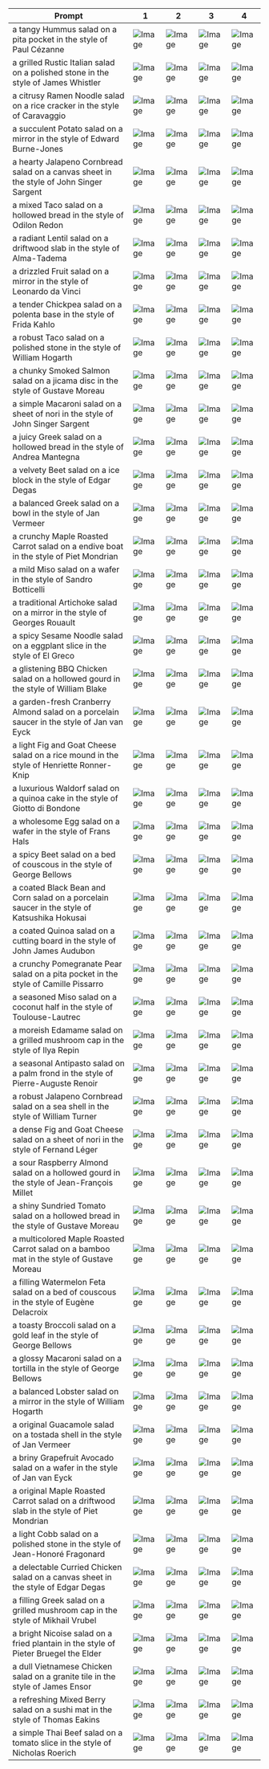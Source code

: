 | Prompt | 1 | 2 | 3 | 4 |
|-|-|-|-|-|
| a tangy Hummus salad on a pita pocket in the style of Paul Cézanne | ![Image](https://salad-benchmark-public-assets.s3.us-east-2.amazonaws.com/sdxl/26ca6446-2acc-4a2e-bd73-92f4c691b5e6-0.jpg) | ![Image](https://salad-benchmark-public-assets.s3.us-east-2.amazonaws.com/sdxl/26ca6446-2acc-4a2e-bd73-92f4c691b5e6-1.jpg) | ![Image](https://salad-benchmark-public-assets.s3.us-east-2.amazonaws.com/sdxl/26ca6446-2acc-4a2e-bd73-92f4c691b5e6-2.jpg) | ![Image](https://salad-benchmark-public-assets.s3.us-east-2.amazonaws.com/sdxl/26ca6446-2acc-4a2e-bd73-92f4c691b5e6-3.jpg) |
| a grilled Rustic Italian salad on a polished stone in the style of James Whistler | ![Image](https://salad-benchmark-public-assets.s3.us-east-2.amazonaws.com/sdxl/d24dc9f0-03fa-4e4e-a1cb-5b02da13b0f4-0.jpg) | ![Image](https://salad-benchmark-public-assets.s3.us-east-2.amazonaws.com/sdxl/d24dc9f0-03fa-4e4e-a1cb-5b02da13b0f4-1.jpg) | ![Image](https://salad-benchmark-public-assets.s3.us-east-2.amazonaws.com/sdxl/d24dc9f0-03fa-4e4e-a1cb-5b02da13b0f4-2.jpg) | ![Image](https://salad-benchmark-public-assets.s3.us-east-2.amazonaws.com/sdxl/d24dc9f0-03fa-4e4e-a1cb-5b02da13b0f4-3.jpg) |
| a citrusy Ramen Noodle salad on a rice cracker in the style of Caravaggio | ![Image](https://salad-benchmark-public-assets.s3.us-east-2.amazonaws.com/sdxl/c3d7380c-cd72-4378-a073-e167aef61085-0.jpg) | ![Image](https://salad-benchmark-public-assets.s3.us-east-2.amazonaws.com/sdxl/c3d7380c-cd72-4378-a073-e167aef61085-1.jpg) | ![Image](https://salad-benchmark-public-assets.s3.us-east-2.amazonaws.com/sdxl/c3d7380c-cd72-4378-a073-e167aef61085-2.jpg) | ![Image](https://salad-benchmark-public-assets.s3.us-east-2.amazonaws.com/sdxl/c3d7380c-cd72-4378-a073-e167aef61085-3.jpg) |
| a succulent Potato salad on a mirror in the style of Edward Burne-Jones | ![Image](https://salad-benchmark-public-assets.s3.us-east-2.amazonaws.com/sdxl/dc79c65f-9278-4109-a8b9-c6c370f0f1ff-0.jpg) | ![Image](https://salad-benchmark-public-assets.s3.us-east-2.amazonaws.com/sdxl/dc79c65f-9278-4109-a8b9-c6c370f0f1ff-1.jpg) | ![Image](https://salad-benchmark-public-assets.s3.us-east-2.amazonaws.com/sdxl/dc79c65f-9278-4109-a8b9-c6c370f0f1ff-2.jpg) | ![Image](https://salad-benchmark-public-assets.s3.us-east-2.amazonaws.com/sdxl/dc79c65f-9278-4109-a8b9-c6c370f0f1ff-3.jpg) |
| a hearty Jalapeno Cornbread salad on a canvas sheet in the style of John Singer Sargent | ![Image](https://salad-benchmark-public-assets.s3.us-east-2.amazonaws.com/sdxl/df067a09-f9e1-49d0-8e39-447f3a656c66-0.jpg) | ![Image](https://salad-benchmark-public-assets.s3.us-east-2.amazonaws.com/sdxl/df067a09-f9e1-49d0-8e39-447f3a656c66-1.jpg) | ![Image](https://salad-benchmark-public-assets.s3.us-east-2.amazonaws.com/sdxl/df067a09-f9e1-49d0-8e39-447f3a656c66-2.jpg) | ![Image](https://salad-benchmark-public-assets.s3.us-east-2.amazonaws.com/sdxl/df067a09-f9e1-49d0-8e39-447f3a656c66-3.jpg) |
| a mixed Taco salad on a hollowed bread in the style of Odilon Redon | ![Image](https://salad-benchmark-public-assets.s3.us-east-2.amazonaws.com/sdxl/9fab2f89-eb48-43d3-8582-052cb86d2374-0.jpg) | ![Image](https://salad-benchmark-public-assets.s3.us-east-2.amazonaws.com/sdxl/9fab2f89-eb48-43d3-8582-052cb86d2374-1.jpg) | ![Image](https://salad-benchmark-public-assets.s3.us-east-2.amazonaws.com/sdxl/9fab2f89-eb48-43d3-8582-052cb86d2374-2.jpg) | ![Image](https://salad-benchmark-public-assets.s3.us-east-2.amazonaws.com/sdxl/9fab2f89-eb48-43d3-8582-052cb86d2374-3.jpg) |
| a radiant Lentil salad on a driftwood slab in the style of Alma-Tadema | ![Image](https://salad-benchmark-public-assets.s3.us-east-2.amazonaws.com/sdxl/3b7869c7-b441-4848-8293-5099899f4636-0.jpg) | ![Image](https://salad-benchmark-public-assets.s3.us-east-2.amazonaws.com/sdxl/3b7869c7-b441-4848-8293-5099899f4636-1.jpg) | ![Image](https://salad-benchmark-public-assets.s3.us-east-2.amazonaws.com/sdxl/3b7869c7-b441-4848-8293-5099899f4636-2.jpg) | ![Image](https://salad-benchmark-public-assets.s3.us-east-2.amazonaws.com/sdxl/3b7869c7-b441-4848-8293-5099899f4636-3.jpg) |
| a drizzled Fruit salad on a mirror in the style of Leonardo da Vinci | ![Image](https://salad-benchmark-public-assets.s3.us-east-2.amazonaws.com/sdxl/14a4325a-b3a2-49f1-bb4a-d0d72bbb5a7f-0.jpg) | ![Image](https://salad-benchmark-public-assets.s3.us-east-2.amazonaws.com/sdxl/14a4325a-b3a2-49f1-bb4a-d0d72bbb5a7f-1.jpg) | ![Image](https://salad-benchmark-public-assets.s3.us-east-2.amazonaws.com/sdxl/14a4325a-b3a2-49f1-bb4a-d0d72bbb5a7f-2.jpg) | ![Image](https://salad-benchmark-public-assets.s3.us-east-2.amazonaws.com/sdxl/14a4325a-b3a2-49f1-bb4a-d0d72bbb5a7f-3.jpg) |
| a tender Chickpea salad on a polenta base in the style of Frida Kahlo | ![Image](https://salad-benchmark-public-assets.s3.us-east-2.amazonaws.com/sdxl/010abb3e-051c-49e0-8bd2-00aaf8ea6233-0.jpg) | ![Image](https://salad-benchmark-public-assets.s3.us-east-2.amazonaws.com/sdxl/010abb3e-051c-49e0-8bd2-00aaf8ea6233-1.jpg) | ![Image](https://salad-benchmark-public-assets.s3.us-east-2.amazonaws.com/sdxl/010abb3e-051c-49e0-8bd2-00aaf8ea6233-2.jpg) | ![Image](https://salad-benchmark-public-assets.s3.us-east-2.amazonaws.com/sdxl/010abb3e-051c-49e0-8bd2-00aaf8ea6233-3.jpg) |
| a robust Taco salad on a polished stone in the style of William Hogarth | ![Image](https://salad-benchmark-public-assets.s3.us-east-2.amazonaws.com/sdxl/cf7b9bb0-bbe4-48e8-9569-3cd3fd9d8d87-0.jpg) | ![Image](https://salad-benchmark-public-assets.s3.us-east-2.amazonaws.com/sdxl/cf7b9bb0-bbe4-48e8-9569-3cd3fd9d8d87-1.jpg) | ![Image](https://salad-benchmark-public-assets.s3.us-east-2.amazonaws.com/sdxl/cf7b9bb0-bbe4-48e8-9569-3cd3fd9d8d87-2.jpg) | ![Image](https://salad-benchmark-public-assets.s3.us-east-2.amazonaws.com/sdxl/cf7b9bb0-bbe4-48e8-9569-3cd3fd9d8d87-3.jpg) |
| a chunky Smoked Salmon salad on a jicama disc in the style of Gustave Moreau | ![Image](https://salad-benchmark-public-assets.s3.us-east-2.amazonaws.com/sdxl/da2ebe69-fc28-49f8-8376-a13fe1b36f7f-0.jpg) | ![Image](https://salad-benchmark-public-assets.s3.us-east-2.amazonaws.com/sdxl/da2ebe69-fc28-49f8-8376-a13fe1b36f7f-1.jpg) | ![Image](https://salad-benchmark-public-assets.s3.us-east-2.amazonaws.com/sdxl/da2ebe69-fc28-49f8-8376-a13fe1b36f7f-2.jpg) | ![Image](https://salad-benchmark-public-assets.s3.us-east-2.amazonaws.com/sdxl/da2ebe69-fc28-49f8-8376-a13fe1b36f7f-3.jpg) |
| a simple Macaroni salad on a sheet of nori in the style of John Singer Sargent | ![Image](https://salad-benchmark-public-assets.s3.us-east-2.amazonaws.com/sdxl/13152d57-0e7e-42e4-8962-3dfb911f30de-0.jpg) | ![Image](https://salad-benchmark-public-assets.s3.us-east-2.amazonaws.com/sdxl/13152d57-0e7e-42e4-8962-3dfb911f30de-1.jpg) | ![Image](https://salad-benchmark-public-assets.s3.us-east-2.amazonaws.com/sdxl/13152d57-0e7e-42e4-8962-3dfb911f30de-2.jpg) | ![Image](https://salad-benchmark-public-assets.s3.us-east-2.amazonaws.com/sdxl/13152d57-0e7e-42e4-8962-3dfb911f30de-3.jpg) |
| a juicy Greek salad on a hollowed bread in the style of Andrea Mantegna | ![Image](https://salad-benchmark-public-assets.s3.us-east-2.amazonaws.com/sdxl/e4b8f98a-f065-4617-8f5b-ccdf69d19fad-0.jpg) | ![Image](https://salad-benchmark-public-assets.s3.us-east-2.amazonaws.com/sdxl/e4b8f98a-f065-4617-8f5b-ccdf69d19fad-1.jpg) | ![Image](https://salad-benchmark-public-assets.s3.us-east-2.amazonaws.com/sdxl/e4b8f98a-f065-4617-8f5b-ccdf69d19fad-2.jpg) | ![Image](https://salad-benchmark-public-assets.s3.us-east-2.amazonaws.com/sdxl/e4b8f98a-f065-4617-8f5b-ccdf69d19fad-3.jpg) |
| a velvety Beet salad on a ice block in the style of Edgar Degas | ![Image](https://salad-benchmark-public-assets.s3.us-east-2.amazonaws.com/sdxl/ef260902-f163-417e-9fff-07798bb7b5e1-0.jpg) | ![Image](https://salad-benchmark-public-assets.s3.us-east-2.amazonaws.com/sdxl/ef260902-f163-417e-9fff-07798bb7b5e1-1.jpg) | ![Image](https://salad-benchmark-public-assets.s3.us-east-2.amazonaws.com/sdxl/ef260902-f163-417e-9fff-07798bb7b5e1-2.jpg) | ![Image](https://salad-benchmark-public-assets.s3.us-east-2.amazonaws.com/sdxl/ef260902-f163-417e-9fff-07798bb7b5e1-3.jpg) |
| a balanced Greek salad on a bowl in the style of Jan Vermeer | ![Image](https://salad-benchmark-public-assets.s3.us-east-2.amazonaws.com/sdxl/a9c170f2-ccb0-48a6-8a3e-411320e80df8-0.jpg) | ![Image](https://salad-benchmark-public-assets.s3.us-east-2.amazonaws.com/sdxl/a9c170f2-ccb0-48a6-8a3e-411320e80df8-1.jpg) | ![Image](https://salad-benchmark-public-assets.s3.us-east-2.amazonaws.com/sdxl/a9c170f2-ccb0-48a6-8a3e-411320e80df8-2.jpg) | ![Image](https://salad-benchmark-public-assets.s3.us-east-2.amazonaws.com/sdxl/a9c170f2-ccb0-48a6-8a3e-411320e80df8-3.jpg) |
| a crunchy Maple Roasted Carrot salad on a endive boat in the style of Piet Mondrian | ![Image](https://salad-benchmark-public-assets.s3.us-east-2.amazonaws.com/sdxl/6e87ac4a-9de3-4dd7-b5ae-aa7f92cc316b-0.jpg) | ![Image](https://salad-benchmark-public-assets.s3.us-east-2.amazonaws.com/sdxl/6e87ac4a-9de3-4dd7-b5ae-aa7f92cc316b-1.jpg) | ![Image](https://salad-benchmark-public-assets.s3.us-east-2.amazonaws.com/sdxl/6e87ac4a-9de3-4dd7-b5ae-aa7f92cc316b-2.jpg) | ![Image](https://salad-benchmark-public-assets.s3.us-east-2.amazonaws.com/sdxl/6e87ac4a-9de3-4dd7-b5ae-aa7f92cc316b-3.jpg) |
| a mild Miso salad on a wafer in the style of Sandro Botticelli | ![Image](https://salad-benchmark-public-assets.s3.us-east-2.amazonaws.com/sdxl/319631da-702b-402c-9f31-50b9a7769227-0.jpg) | ![Image](https://salad-benchmark-public-assets.s3.us-east-2.amazonaws.com/sdxl/319631da-702b-402c-9f31-50b9a7769227-1.jpg) | ![Image](https://salad-benchmark-public-assets.s3.us-east-2.amazonaws.com/sdxl/319631da-702b-402c-9f31-50b9a7769227-2.jpg) | ![Image](https://salad-benchmark-public-assets.s3.us-east-2.amazonaws.com/sdxl/319631da-702b-402c-9f31-50b9a7769227-3.jpg) |
| a traditional Artichoke salad on a mirror in the style of Georges Rouault | ![Image](https://salad-benchmark-public-assets.s3.us-east-2.amazonaws.com/sdxl/f3d55ecb-182b-4f89-90c2-b0ee18979828-0.jpg) | ![Image](https://salad-benchmark-public-assets.s3.us-east-2.amazonaws.com/sdxl/f3d55ecb-182b-4f89-90c2-b0ee18979828-1.jpg) | ![Image](https://salad-benchmark-public-assets.s3.us-east-2.amazonaws.com/sdxl/f3d55ecb-182b-4f89-90c2-b0ee18979828-2.jpg) | ![Image](https://salad-benchmark-public-assets.s3.us-east-2.amazonaws.com/sdxl/f3d55ecb-182b-4f89-90c2-b0ee18979828-3.jpg) |
| a spicy Sesame Noodle salad on a eggplant slice in the style of El Greco | ![Image](https://salad-benchmark-public-assets.s3.us-east-2.amazonaws.com/sdxl/f33f1d3e-e802-4bb5-8f6e-13dd70bcd40b-0.jpg) | ![Image](https://salad-benchmark-public-assets.s3.us-east-2.amazonaws.com/sdxl/f33f1d3e-e802-4bb5-8f6e-13dd70bcd40b-1.jpg) | ![Image](https://salad-benchmark-public-assets.s3.us-east-2.amazonaws.com/sdxl/f33f1d3e-e802-4bb5-8f6e-13dd70bcd40b-2.jpg) | ![Image](https://salad-benchmark-public-assets.s3.us-east-2.amazonaws.com/sdxl/f33f1d3e-e802-4bb5-8f6e-13dd70bcd40b-3.jpg) |
| a glistening BBQ Chicken salad on a hollowed gourd in the style of William Blake | ![Image](https://salad-benchmark-public-assets.s3.us-east-2.amazonaws.com/sdxl/17426a07-6a49-49c5-9866-19286055393b-0.jpg) | ![Image](https://salad-benchmark-public-assets.s3.us-east-2.amazonaws.com/sdxl/17426a07-6a49-49c5-9866-19286055393b-1.jpg) | ![Image](https://salad-benchmark-public-assets.s3.us-east-2.amazonaws.com/sdxl/17426a07-6a49-49c5-9866-19286055393b-2.jpg) | ![Image](https://salad-benchmark-public-assets.s3.us-east-2.amazonaws.com/sdxl/17426a07-6a49-49c5-9866-19286055393b-3.jpg) |
| a garden-fresh Cranberry Almond salad on a porcelain saucer in the style of Jan van Eyck | ![Image](https://salad-benchmark-public-assets.s3.us-east-2.amazonaws.com/sdxl/6053db47-37e8-416b-aa97-fa437bd833fd-0.jpg) | ![Image](https://salad-benchmark-public-assets.s3.us-east-2.amazonaws.com/sdxl/6053db47-37e8-416b-aa97-fa437bd833fd-1.jpg) | ![Image](https://salad-benchmark-public-assets.s3.us-east-2.amazonaws.com/sdxl/6053db47-37e8-416b-aa97-fa437bd833fd-2.jpg) | ![Image](https://salad-benchmark-public-assets.s3.us-east-2.amazonaws.com/sdxl/6053db47-37e8-416b-aa97-fa437bd833fd-3.jpg) |
| a light Fig and Goat Cheese salad on a rice mound in the style of Henriette Ronner-Knip | ![Image](https://salad-benchmark-public-assets.s3.us-east-2.amazonaws.com/sdxl/71c981d6-8314-449b-bfe0-bb7996968530-0.jpg) | ![Image](https://salad-benchmark-public-assets.s3.us-east-2.amazonaws.com/sdxl/71c981d6-8314-449b-bfe0-bb7996968530-1.jpg) | ![Image](https://salad-benchmark-public-assets.s3.us-east-2.amazonaws.com/sdxl/71c981d6-8314-449b-bfe0-bb7996968530-2.jpg) | ![Image](https://salad-benchmark-public-assets.s3.us-east-2.amazonaws.com/sdxl/71c981d6-8314-449b-bfe0-bb7996968530-3.jpg) |
| a luxurious Waldorf salad on a quinoa cake in the style of Giotto di Bondone | ![Image](https://salad-benchmark-public-assets.s3.us-east-2.amazonaws.com/sdxl/3488fb89-0da1-4880-a28f-c8393ca4f483-0.jpg) | ![Image](https://salad-benchmark-public-assets.s3.us-east-2.amazonaws.com/sdxl/3488fb89-0da1-4880-a28f-c8393ca4f483-1.jpg) | ![Image](https://salad-benchmark-public-assets.s3.us-east-2.amazonaws.com/sdxl/3488fb89-0da1-4880-a28f-c8393ca4f483-2.jpg) | ![Image](https://salad-benchmark-public-assets.s3.us-east-2.amazonaws.com/sdxl/3488fb89-0da1-4880-a28f-c8393ca4f483-3.jpg) |
| a wholesome Egg salad on a wafer in the style of Frans Hals | ![Image](https://salad-benchmark-public-assets.s3.us-east-2.amazonaws.com/sdxl/502c0383-48f5-4ff0-b499-da7ac9bb6cb4-0.jpg) | ![Image](https://salad-benchmark-public-assets.s3.us-east-2.amazonaws.com/sdxl/502c0383-48f5-4ff0-b499-da7ac9bb6cb4-1.jpg) | ![Image](https://salad-benchmark-public-assets.s3.us-east-2.amazonaws.com/sdxl/502c0383-48f5-4ff0-b499-da7ac9bb6cb4-2.jpg) | ![Image](https://salad-benchmark-public-assets.s3.us-east-2.amazonaws.com/sdxl/502c0383-48f5-4ff0-b499-da7ac9bb6cb4-3.jpg) |
| a spicy Beet salad on a bed of couscous in the style of George Bellows | ![Image](https://salad-benchmark-public-assets.s3.us-east-2.amazonaws.com/sdxl/250108fa-3b6a-4aed-8baf-8dd660708796-0.jpg) | ![Image](https://salad-benchmark-public-assets.s3.us-east-2.amazonaws.com/sdxl/250108fa-3b6a-4aed-8baf-8dd660708796-1.jpg) | ![Image](https://salad-benchmark-public-assets.s3.us-east-2.amazonaws.com/sdxl/250108fa-3b6a-4aed-8baf-8dd660708796-2.jpg) | ![Image](https://salad-benchmark-public-assets.s3.us-east-2.amazonaws.com/sdxl/250108fa-3b6a-4aed-8baf-8dd660708796-3.jpg) |
| a coated Black Bean and Corn salad on a porcelain saucer in the style of Katsushika Hokusai | ![Image](https://salad-benchmark-public-assets.s3.us-east-2.amazonaws.com/sdxl/612628d0-429a-4963-9adf-6bd802901b6c-0.jpg) | ![Image](https://salad-benchmark-public-assets.s3.us-east-2.amazonaws.com/sdxl/612628d0-429a-4963-9adf-6bd802901b6c-1.jpg) | ![Image](https://salad-benchmark-public-assets.s3.us-east-2.amazonaws.com/sdxl/612628d0-429a-4963-9adf-6bd802901b6c-2.jpg) | ![Image](https://salad-benchmark-public-assets.s3.us-east-2.amazonaws.com/sdxl/612628d0-429a-4963-9adf-6bd802901b6c-3.jpg) |
| a coated Quinoa salad on a cutting board in the style of John James Audubon | ![Image](https://salad-benchmark-public-assets.s3.us-east-2.amazonaws.com/sdxl/e5012064-e790-4c94-8a4f-fdac9809ee5f-0.jpg) | ![Image](https://salad-benchmark-public-assets.s3.us-east-2.amazonaws.com/sdxl/e5012064-e790-4c94-8a4f-fdac9809ee5f-1.jpg) | ![Image](https://salad-benchmark-public-assets.s3.us-east-2.amazonaws.com/sdxl/e5012064-e790-4c94-8a4f-fdac9809ee5f-2.jpg) | ![Image](https://salad-benchmark-public-assets.s3.us-east-2.amazonaws.com/sdxl/e5012064-e790-4c94-8a4f-fdac9809ee5f-3.jpg) |
| a crunchy Pomegranate Pear salad on a pita pocket in the style of Camille Pissarro | ![Image](https://salad-benchmark-public-assets.s3.us-east-2.amazonaws.com/sdxl/ea990728-9da1-46a9-9d5f-666922c8fead-0.jpg) | ![Image](https://salad-benchmark-public-assets.s3.us-east-2.amazonaws.com/sdxl/ea990728-9da1-46a9-9d5f-666922c8fead-1.jpg) | ![Image](https://salad-benchmark-public-assets.s3.us-east-2.amazonaws.com/sdxl/ea990728-9da1-46a9-9d5f-666922c8fead-2.jpg) | ![Image](https://salad-benchmark-public-assets.s3.us-east-2.amazonaws.com/sdxl/ea990728-9da1-46a9-9d5f-666922c8fead-3.jpg) |
| a seasoned Miso salad on a coconut half in the style of Toulouse-Lautrec | ![Image](https://salad-benchmark-public-assets.s3.us-east-2.amazonaws.com/sdxl/9d6654b8-1d3a-489a-aedf-d1ad587200a0-0.jpg) | ![Image](https://salad-benchmark-public-assets.s3.us-east-2.amazonaws.com/sdxl/9d6654b8-1d3a-489a-aedf-d1ad587200a0-1.jpg) | ![Image](https://salad-benchmark-public-assets.s3.us-east-2.amazonaws.com/sdxl/9d6654b8-1d3a-489a-aedf-d1ad587200a0-2.jpg) | ![Image](https://salad-benchmark-public-assets.s3.us-east-2.amazonaws.com/sdxl/9d6654b8-1d3a-489a-aedf-d1ad587200a0-3.jpg) |
| a moreish Edamame salad on a grilled mushroom cap in the style of Ilya Repin | ![Image](https://salad-benchmark-public-assets.s3.us-east-2.amazonaws.com/sdxl/118df3e7-3105-49cd-8f3c-64f5874a76aa-0.jpg) | ![Image](https://salad-benchmark-public-assets.s3.us-east-2.amazonaws.com/sdxl/118df3e7-3105-49cd-8f3c-64f5874a76aa-1.jpg) | ![Image](https://salad-benchmark-public-assets.s3.us-east-2.amazonaws.com/sdxl/118df3e7-3105-49cd-8f3c-64f5874a76aa-2.jpg) | ![Image](https://salad-benchmark-public-assets.s3.us-east-2.amazonaws.com/sdxl/118df3e7-3105-49cd-8f3c-64f5874a76aa-3.jpg) |
| a seasonal Antipasto salad on a palm frond in the style of Pierre-Auguste Renoir | ![Image](https://salad-benchmark-public-assets.s3.us-east-2.amazonaws.com/sdxl/3163291d-07f7-4898-822f-932831b3073e-0.jpg) | ![Image](https://salad-benchmark-public-assets.s3.us-east-2.amazonaws.com/sdxl/3163291d-07f7-4898-822f-932831b3073e-1.jpg) | ![Image](https://salad-benchmark-public-assets.s3.us-east-2.amazonaws.com/sdxl/3163291d-07f7-4898-822f-932831b3073e-2.jpg) | ![Image](https://salad-benchmark-public-assets.s3.us-east-2.amazonaws.com/sdxl/3163291d-07f7-4898-822f-932831b3073e-3.jpg) |
| a robust Jalapeno Cornbread salad on a sea shell in the style of William Turner | ![Image](https://salad-benchmark-public-assets.s3.us-east-2.amazonaws.com/sdxl/08807689-d350-4450-90f9-2e314222b596-0.jpg) | ![Image](https://salad-benchmark-public-assets.s3.us-east-2.amazonaws.com/sdxl/08807689-d350-4450-90f9-2e314222b596-1.jpg) | ![Image](https://salad-benchmark-public-assets.s3.us-east-2.amazonaws.com/sdxl/08807689-d350-4450-90f9-2e314222b596-2.jpg) | ![Image](https://salad-benchmark-public-assets.s3.us-east-2.amazonaws.com/sdxl/08807689-d350-4450-90f9-2e314222b596-3.jpg) |
| a dense Fig and Goat Cheese salad on a sheet of nori in the style of Fernand Léger | ![Image](https://salad-benchmark-public-assets.s3.us-east-2.amazonaws.com/sdxl/f92f48d6-3c7a-4584-89ad-c99b789b4e38-0.jpg) | ![Image](https://salad-benchmark-public-assets.s3.us-east-2.amazonaws.com/sdxl/f92f48d6-3c7a-4584-89ad-c99b789b4e38-1.jpg) | ![Image](https://salad-benchmark-public-assets.s3.us-east-2.amazonaws.com/sdxl/f92f48d6-3c7a-4584-89ad-c99b789b4e38-2.jpg) | ![Image](https://salad-benchmark-public-assets.s3.us-east-2.amazonaws.com/sdxl/f92f48d6-3c7a-4584-89ad-c99b789b4e38-3.jpg) |
| a sour Raspberry Almond salad on a hollowed gourd in the style of Jean-François Millet | ![Image](https://salad-benchmark-public-assets.s3.us-east-2.amazonaws.com/sdxl/b1b97ecb-9cac-4fcc-a3a0-17a3e65b743f-0.jpg) | ![Image](https://salad-benchmark-public-assets.s3.us-east-2.amazonaws.com/sdxl/b1b97ecb-9cac-4fcc-a3a0-17a3e65b743f-1.jpg) | ![Image](https://salad-benchmark-public-assets.s3.us-east-2.amazonaws.com/sdxl/b1b97ecb-9cac-4fcc-a3a0-17a3e65b743f-2.jpg) | ![Image](https://salad-benchmark-public-assets.s3.us-east-2.amazonaws.com/sdxl/b1b97ecb-9cac-4fcc-a3a0-17a3e65b743f-3.jpg) |
| a shiny Sundried Tomato salad on a hollowed bread in the style of Gustave Moreau | ![Image](https://salad-benchmark-public-assets.s3.us-east-2.amazonaws.com/sdxl/03153913-6e30-4638-95fe-568403a6b771-0.jpg) | ![Image](https://salad-benchmark-public-assets.s3.us-east-2.amazonaws.com/sdxl/03153913-6e30-4638-95fe-568403a6b771-1.jpg) | ![Image](https://salad-benchmark-public-assets.s3.us-east-2.amazonaws.com/sdxl/03153913-6e30-4638-95fe-568403a6b771-2.jpg) | ![Image](https://salad-benchmark-public-assets.s3.us-east-2.amazonaws.com/sdxl/03153913-6e30-4638-95fe-568403a6b771-3.jpg) |
| a multicolored Maple Roasted Carrot salad on a bamboo mat in the style of Gustave Moreau | ![Image](https://salad-benchmark-public-assets.s3.us-east-2.amazonaws.com/sdxl/fe358c18-d7b5-4b3b-b486-877482d06e50-0.jpg) | ![Image](https://salad-benchmark-public-assets.s3.us-east-2.amazonaws.com/sdxl/fe358c18-d7b5-4b3b-b486-877482d06e50-1.jpg) | ![Image](https://salad-benchmark-public-assets.s3.us-east-2.amazonaws.com/sdxl/fe358c18-d7b5-4b3b-b486-877482d06e50-2.jpg) | ![Image](https://salad-benchmark-public-assets.s3.us-east-2.amazonaws.com/sdxl/fe358c18-d7b5-4b3b-b486-877482d06e50-3.jpg) |
| a filling Watermelon Feta salad on a bed of couscous in the style of Eugène Delacroix | ![Image](https://salad-benchmark-public-assets.s3.us-east-2.amazonaws.com/sdxl/8e5ef2fb-bf8d-4cbb-9ac6-d05f2d3618c3-0.jpg) | ![Image](https://salad-benchmark-public-assets.s3.us-east-2.amazonaws.com/sdxl/8e5ef2fb-bf8d-4cbb-9ac6-d05f2d3618c3-1.jpg) | ![Image](https://salad-benchmark-public-assets.s3.us-east-2.amazonaws.com/sdxl/8e5ef2fb-bf8d-4cbb-9ac6-d05f2d3618c3-2.jpg) | ![Image](https://salad-benchmark-public-assets.s3.us-east-2.amazonaws.com/sdxl/8e5ef2fb-bf8d-4cbb-9ac6-d05f2d3618c3-3.jpg) |
| a toasty Broccoli salad on a gold leaf in the style of George Bellows | ![Image](https://salad-benchmark-public-assets.s3.us-east-2.amazonaws.com/sdxl/7debcd8d-5694-44e7-96b1-e5f45e3c1880-0.jpg) | ![Image](https://salad-benchmark-public-assets.s3.us-east-2.amazonaws.com/sdxl/7debcd8d-5694-44e7-96b1-e5f45e3c1880-1.jpg) | ![Image](https://salad-benchmark-public-assets.s3.us-east-2.amazonaws.com/sdxl/7debcd8d-5694-44e7-96b1-e5f45e3c1880-2.jpg) | ![Image](https://salad-benchmark-public-assets.s3.us-east-2.amazonaws.com/sdxl/7debcd8d-5694-44e7-96b1-e5f45e3c1880-3.jpg) |
| a glossy Macaroni salad on a tortilla in the style of George Bellows | ![Image](https://salad-benchmark-public-assets.s3.us-east-2.amazonaws.com/sdxl/65cfdb7a-5138-4a5a-8071-752ed6036206-0.jpg) | ![Image](https://salad-benchmark-public-assets.s3.us-east-2.amazonaws.com/sdxl/65cfdb7a-5138-4a5a-8071-752ed6036206-1.jpg) | ![Image](https://salad-benchmark-public-assets.s3.us-east-2.amazonaws.com/sdxl/65cfdb7a-5138-4a5a-8071-752ed6036206-2.jpg) | ![Image](https://salad-benchmark-public-assets.s3.us-east-2.amazonaws.com/sdxl/65cfdb7a-5138-4a5a-8071-752ed6036206-3.jpg) |
| a balanced Lobster salad on a mirror in the style of William Hogarth | ![Image](https://salad-benchmark-public-assets.s3.us-east-2.amazonaws.com/sdxl/0ad78e1d-328a-4747-9732-abb4064faf13-0.jpg) | ![Image](https://salad-benchmark-public-assets.s3.us-east-2.amazonaws.com/sdxl/0ad78e1d-328a-4747-9732-abb4064faf13-1.jpg) | ![Image](https://salad-benchmark-public-assets.s3.us-east-2.amazonaws.com/sdxl/0ad78e1d-328a-4747-9732-abb4064faf13-2.jpg) | ![Image](https://salad-benchmark-public-assets.s3.us-east-2.amazonaws.com/sdxl/0ad78e1d-328a-4747-9732-abb4064faf13-3.jpg) |
| a original Guacamole salad on a tostada shell in the style of Jan Vermeer | ![Image](https://salad-benchmark-public-assets.s3.us-east-2.amazonaws.com/sdxl/ebcd20cc-fd70-4fe4-b344-37b58c681056-0.jpg) | ![Image](https://salad-benchmark-public-assets.s3.us-east-2.amazonaws.com/sdxl/ebcd20cc-fd70-4fe4-b344-37b58c681056-1.jpg) | ![Image](https://salad-benchmark-public-assets.s3.us-east-2.amazonaws.com/sdxl/ebcd20cc-fd70-4fe4-b344-37b58c681056-2.jpg) | ![Image](https://salad-benchmark-public-assets.s3.us-east-2.amazonaws.com/sdxl/ebcd20cc-fd70-4fe4-b344-37b58c681056-3.jpg) |
| a briny Grapefruit Avocado salad on a wafer in the style of Jan van Eyck | ![Image](https://salad-benchmark-public-assets.s3.us-east-2.amazonaws.com/sdxl/aedb4126-9857-417c-8497-d8e365b7abcb-0.jpg) | ![Image](https://salad-benchmark-public-assets.s3.us-east-2.amazonaws.com/sdxl/aedb4126-9857-417c-8497-d8e365b7abcb-1.jpg) | ![Image](https://salad-benchmark-public-assets.s3.us-east-2.amazonaws.com/sdxl/aedb4126-9857-417c-8497-d8e365b7abcb-2.jpg) | ![Image](https://salad-benchmark-public-assets.s3.us-east-2.amazonaws.com/sdxl/aedb4126-9857-417c-8497-d8e365b7abcb-3.jpg) |
| a original Maple Roasted Carrot salad on a driftwood slab in the style of Piet Mondrian | ![Image](https://salad-benchmark-public-assets.s3.us-east-2.amazonaws.com/sdxl/bf1684d7-e086-455f-b84d-5fff5ef28e55-0.jpg) | ![Image](https://salad-benchmark-public-assets.s3.us-east-2.amazonaws.com/sdxl/bf1684d7-e086-455f-b84d-5fff5ef28e55-1.jpg) | ![Image](https://salad-benchmark-public-assets.s3.us-east-2.amazonaws.com/sdxl/bf1684d7-e086-455f-b84d-5fff5ef28e55-2.jpg) | ![Image](https://salad-benchmark-public-assets.s3.us-east-2.amazonaws.com/sdxl/bf1684d7-e086-455f-b84d-5fff5ef28e55-3.jpg) |
| a light Cobb salad on a polished stone in the style of Jean-Honoré Fragonard | ![Image](https://salad-benchmark-public-assets.s3.us-east-2.amazonaws.com/sdxl/7b9fccbe-77af-4fae-820b-86d9bd741e77-0.jpg) | ![Image](https://salad-benchmark-public-assets.s3.us-east-2.amazonaws.com/sdxl/7b9fccbe-77af-4fae-820b-86d9bd741e77-1.jpg) | ![Image](https://salad-benchmark-public-assets.s3.us-east-2.amazonaws.com/sdxl/7b9fccbe-77af-4fae-820b-86d9bd741e77-2.jpg) | ![Image](https://salad-benchmark-public-assets.s3.us-east-2.amazonaws.com/sdxl/7b9fccbe-77af-4fae-820b-86d9bd741e77-3.jpg) |
| a delectable Curried Chicken salad on a canvas sheet in the style of Edgar Degas | ![Image](https://salad-benchmark-public-assets.s3.us-east-2.amazonaws.com/sdxl/40673a38-1588-4731-aea1-d66eb6cfbf85-0.jpg) | ![Image](https://salad-benchmark-public-assets.s3.us-east-2.amazonaws.com/sdxl/40673a38-1588-4731-aea1-d66eb6cfbf85-1.jpg) | ![Image](https://salad-benchmark-public-assets.s3.us-east-2.amazonaws.com/sdxl/40673a38-1588-4731-aea1-d66eb6cfbf85-2.jpg) | ![Image](https://salad-benchmark-public-assets.s3.us-east-2.amazonaws.com/sdxl/40673a38-1588-4731-aea1-d66eb6cfbf85-3.jpg) |
| a filling Greek salad on a grilled mushroom cap in the style of Mikhail Vrubel | ![Image](https://salad-benchmark-public-assets.s3.us-east-2.amazonaws.com/sdxl/65ce7c48-3199-474e-98db-81d336f314b9-0.jpg) | ![Image](https://salad-benchmark-public-assets.s3.us-east-2.amazonaws.com/sdxl/65ce7c48-3199-474e-98db-81d336f314b9-1.jpg) | ![Image](https://salad-benchmark-public-assets.s3.us-east-2.amazonaws.com/sdxl/65ce7c48-3199-474e-98db-81d336f314b9-2.jpg) | ![Image](https://salad-benchmark-public-assets.s3.us-east-2.amazonaws.com/sdxl/65ce7c48-3199-474e-98db-81d336f314b9-3.jpg) |
| a bright Nicoise salad on a fried plantain in the style of Pieter Bruegel the Elder | ![Image](https://salad-benchmark-public-assets.s3.us-east-2.amazonaws.com/sdxl/c8f54f58-b483-44bf-b0c3-091d92fbe3aa-0.jpg) | ![Image](https://salad-benchmark-public-assets.s3.us-east-2.amazonaws.com/sdxl/c8f54f58-b483-44bf-b0c3-091d92fbe3aa-1.jpg) | ![Image](https://salad-benchmark-public-assets.s3.us-east-2.amazonaws.com/sdxl/c8f54f58-b483-44bf-b0c3-091d92fbe3aa-2.jpg) | ![Image](https://salad-benchmark-public-assets.s3.us-east-2.amazonaws.com/sdxl/c8f54f58-b483-44bf-b0c3-091d92fbe3aa-3.jpg) |
| a dull Vietnamese Chicken salad on a granite tile in the style of James Ensor | ![Image](https://salad-benchmark-public-assets.s3.us-east-2.amazonaws.com/sdxl/d5bd791f-50c4-4a1b-a5b1-5b6d9cf0c465-0.jpg) | ![Image](https://salad-benchmark-public-assets.s3.us-east-2.amazonaws.com/sdxl/d5bd791f-50c4-4a1b-a5b1-5b6d9cf0c465-1.jpg) | ![Image](https://salad-benchmark-public-assets.s3.us-east-2.amazonaws.com/sdxl/d5bd791f-50c4-4a1b-a5b1-5b6d9cf0c465-2.jpg) | ![Image](https://salad-benchmark-public-assets.s3.us-east-2.amazonaws.com/sdxl/d5bd791f-50c4-4a1b-a5b1-5b6d9cf0c465-3.jpg) |
| a refreshing Mixed Berry salad on a sushi mat in the style of Thomas Eakins | ![Image](https://salad-benchmark-public-assets.s3.us-east-2.amazonaws.com/sdxl/356af9bd-a179-41ef-884a-5e80b2b52711-0.jpg) | ![Image](https://salad-benchmark-public-assets.s3.us-east-2.amazonaws.com/sdxl/356af9bd-a179-41ef-884a-5e80b2b52711-1.jpg) | ![Image](https://salad-benchmark-public-assets.s3.us-east-2.amazonaws.com/sdxl/356af9bd-a179-41ef-884a-5e80b2b52711-2.jpg) | ![Image](https://salad-benchmark-public-assets.s3.us-east-2.amazonaws.com/sdxl/356af9bd-a179-41ef-884a-5e80b2b52711-3.jpg) |
| a simple Thai Beef salad on a tomato slice in the style of Nicholas Roerich | ![Image](https://salad-benchmark-public-assets.s3.us-east-2.amazonaws.com/sdxl/36ba1e1a-b6da-4286-8dc6-d1ad6905b7e0-0.jpg) | ![Image](https://salad-benchmark-public-assets.s3.us-east-2.amazonaws.com/sdxl/36ba1e1a-b6da-4286-8dc6-d1ad6905b7e0-1.jpg) | ![Image](https://salad-benchmark-public-assets.s3.us-east-2.amazonaws.com/sdxl/36ba1e1a-b6da-4286-8dc6-d1ad6905b7e0-2.jpg) | ![Image](https://salad-benchmark-public-assets.s3.us-east-2.amazonaws.com/sdxl/36ba1e1a-b6da-4286-8dc6-d1ad6905b7e0-3.jpg) |
